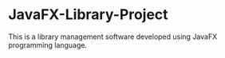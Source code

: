 # JavaFX-Library-Project
This is a library management software developed using JavaFX programming language.



